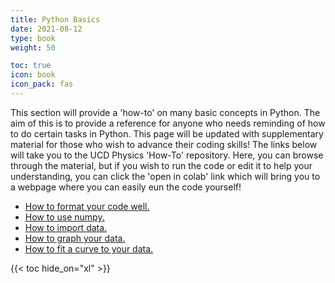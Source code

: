 ```yaml
---
title: Python Basics
date: 2021-08-12
type: book
weight: 50

toc: true
icon: book
icon_pack: fas
---
```


This section will provide a 'how-to' on many basic concepts in Python. The aim of this is to provide a reference for anyone who needs reminding of how to do certain tasks in Python. This page will be updated with supplementary material for those who wish to advance their coding skills! The links below will take you to the UCD Physics 'How-To' repository. Here, you can browse through the material, but if you wish to run the code or edit it to help your understanding, you can click the 'open in colab' link which will bring you to a webpage where you can easily eun the code yourself!

- [How to format your code well.](https://github.com/UCD-Physics/Python-HowTos/blob/main/How_to_use_markdown_cells.ipynb)
- [How to use numpy.](https://github.com/UCD-Physics/Python-HowTos/blob/main/Numpy.ipynb)
- [How to import data.](https://github.com/UCD-Physics/Python-HowTos/blob/main/Importing_Data.ipynb)
- [How to graph your data.](https://github.com/UCD-Physics/Python-HowTos/blob/main/Matplotlib1.ipynb)
- [How to fit a curve to your data.](https://github.com/UCD-Physics/Python-HowTos/blob/main/Curve_fit.ipynb)


 {{< toc hide_on="xl" >}}



